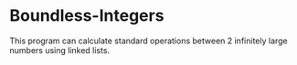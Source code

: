# Boundless-Integers
This program can calculate standard operations between 2 infinitely large numbers using linked lists.
